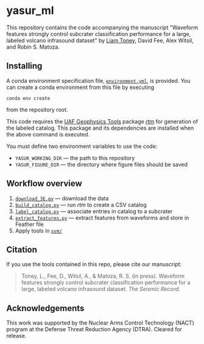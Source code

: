 # yasur_ml

This repository contains the code accompanying the manuscript "Waveform features
strongly control subcrater classification performance for a large, labeled volcano infrasound
dataset" by [Liam Toney](mailto:ldtoney@alaska.edu), David Fee, Alex Witsil, and Robin S. Matoza.

## Installing

A conda environment specification file, [`environment.yml`](environment.yml), is
provided. You can create a conda environment from this file by executing
```shell
conda env create
```
from the repository root.

This code requires the [UAF Geophysics Tools](https://github.com/uafgeotools) package
[*rtm*](https://github.com/uafgeotools/rtm) for generation of the labeled
catalog. This package and its dependencies are installed when the above command
is executed.

You must define two environment variables to use the code:
- `YASUR_WORKING_DIR` — the path to this repository
- `YASUR_FIGURE_DIR` — the directory where figure files should be saved

## Workflow overview

1. [`download_3E.py`](data/download_3E.py) — download the data
2. [`build_catalog.py`](label/build_catalog.py) — run *rtm* to create a CSV catalog
3. [`label_catalog.py`](label/label_catalog.py) — associate entries in catalog to a subcrater
4. [`extract_features.py`](features/extract_features.py) — extract features from waveforms and store in Feather file
5. Apply tools in [`svm/`](svm/)

## Citation

If you use the tools contained in this repo, please cite our manuscript:

> Toney, L., Fee, D., Witsil, A., & Matoza, R. S. (in press). Waveform features
> strongly control subcrater classification performance for a large, labeled
> volcano infrasound dataset. *The Seismic Record*.

## Acknowledgements

This work was supported by the Nuclear Arms Control Technology (NACT) program at the
Defense Threat Reduction Agency (DTRA). Cleared for release.
